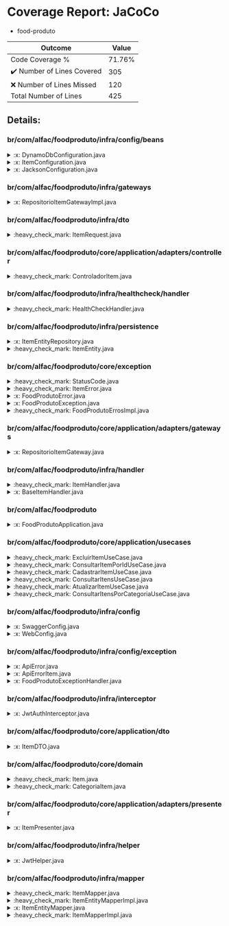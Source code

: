 
# Coverage Report: JaCoCo

* food-produto
      
      
| Outcome                 | Value                                                               |
|-------------------------|---------------------------------------------------------------------|
| Code Coverage %         | 71.76%               |
| :heavy_check_mark: Number of Lines Covered | 305    |
| :x: Number of Lines Missed  | 120     |
| Total Number of Lines   | 425     |


## Details:

    
### br/com/alfac/foodproduto/infra/config/beans

<details>
    <summary>
:x: DynamoDbConfiguration.java
    </summary>

        
#### Lines Missed:
        
- Line #37
```
        return AmazonDynamoDBClientBuilder
```
</details>

    

<details>
    <summary>
:x: ItemConfiguration.java
    </summary>

        
#### Lines Missed:
        
</details>

    

<details>
    <summary>
:x: JacksonConfiguration.java
    </summary>

        
#### Lines Missed:
        
</details>

    
### br/com/alfac/foodproduto/infra/gateways

<details>
    <summary>
:x: RepositorioItemGatewayImpl.java
    </summary>

        
#### Lines Missed:
        
</details>

    
### br/com/alfac/foodproduto/infra/dto

<details>
    <summary>
:heavy_check_mark: ItemRequest.java
    </summary>

        
#### All Lines Covered!
        
</details>

    
### br/com/alfac/foodproduto/core/application/adapters/controller

<details>
    <summary>
:heavy_check_mark: ControladorItem.java
    </summary>

        
#### All Lines Covered!
        
</details>

    
### br/com/alfac/foodproduto/infra/healthcheck/handler

<details>
    <summary>
:heavy_check_mark: HealthCheckHandler.java
    </summary>

        
#### All Lines Covered!
        
</details>

    
### br/com/alfac/foodproduto/infra/persistence

<details>
    <summary>
:x: ItemEntityRepository.java
    </summary>

        
</details>

    

<details>
    <summary>
:heavy_check_mark: ItemEntity.java
    </summary>

        
#### All Lines Covered!
        
</details>

    
### br/com/alfac/foodproduto/core/exception

<details>
    <summary>
:heavy_check_mark: StatusCode.java
    </summary>

        
#### All Lines Covered!
        
</details>

    

<details>
    <summary>
:heavy_check_mark: ItemError.java
    </summary>

        
#### All Lines Covered!
        
</details>

    

<details>
    <summary>
:x: FoodProdutoError.java
    </summary>

        
</details>

    

<details>
    <summary>
:x: FoodProdutoException.java
    </summary>

        
#### Lines Missed:
        
- Line #14
```
    }
```
</details>

    

<details>
    <summary>
:heavy_check_mark: FoodProdutoErrosImpl.java
    </summary>

        
#### All Lines Covered!
        
</details>

    
### br/com/alfac/foodproduto/core/application/adapters/gateways

<details>
    <summary>
:x: RepositorioItemGateway.java
    </summary>

        
</details>

    
### br/com/alfac/foodproduto/infra/handler

<details>
    <summary>
:heavy_check_mark: ItemHandler.java
    </summary>

        
#### All Lines Covered!
        
</details>

    

<details>
    <summary>
:x: BaseItemHandler.java
    </summary>

        
</details>

    
### br/com/alfac/foodproduto

<details>
    <summary>
:x: FoodProdutoApplication.java
    </summary>

        
#### Lines Missed:
        
- Line #11
```
    }
```
</details>

    
### br/com/alfac/foodproduto/core/application/usecases

<details>
    <summary>
:heavy_check_mark: ExcluirItemUseCase.java
    </summary>

        
#### All Lines Covered!
        
</details>

    

<details>
    <summary>
:heavy_check_mark: ConsultarItemPorIdUseCase.java
    </summary>

        
#### All Lines Covered!
        
</details>

    

<details>
    <summary>
:heavy_check_mark: CadastrarItemUseCase.java
    </summary>

        
#### All Lines Covered!
        
</details>

    

<details>
    <summary>
:heavy_check_mark: ConsultarItensUseCase.java
    </summary>

        
#### All Lines Covered!
        
</details>

    

<details>
    <summary>
:heavy_check_mark: AtualizarItemUseCase.java
    </summary>

        
#### All Lines Covered!
        
</details>

    

<details>
    <summary>
:heavy_check_mark: ConsultarItensPorCategoriaUseCase.java
    </summary>

        
#### All Lines Covered!
        
</details>

    
### br/com/alfac/foodproduto/infra/config

<details>
    <summary>
:x: SwaggerConfig.java
    </summary>

        
#### Lines Missed:
        
</details>

    

<details>
    <summary>
:x: WebConfig.java
    </summary>

        
#### Lines Missed:
        
- Line #17
```
    }
```
- Line #25
```
    }
```
</details>

    
### br/com/alfac/foodproduto/infra/config/exception

<details>
    <summary>
:x: ApiError.java
    </summary>

        
#### Lines Missed:
        
- Line #70
```
    }
```
- Line #79
```
    }
```
</details>

    

<details>
    <summary>
:x: ApiErrorItem.java
    </summary>

        
#### Lines Missed:
        
- Line #17
```
    }
```
- Line #22
```
    }
```
</details>

    

<details>
    <summary>
:x: FoodProdutoExceptionHandler.java
    </summary>

        
#### Lines Missed:
        
- Line #75
```
        }
```
</details>

    
### br/com/alfac/foodproduto/infra/interceptor

<details>
    <summary>
:x: JwtAuthInterceptor.java
    </summary>

        
#### Lines Missed:
        
</details>

    
### br/com/alfac/foodproduto/core/application/dto

<details>
    <summary>
:x: ItemDTO.java
    </summary>

        
#### Lines Missed:
        
</details>

    
### br/com/alfac/foodproduto/core/domain

<details>
    <summary>
:heavy_check_mark: Item.java
    </summary>

        
#### All Lines Covered!
        
</details>

    

<details>
    <summary>
:heavy_check_mark: CategoriaItem.java
    </summary>

        
#### All Lines Covered!
        
</details>

    
### br/com/alfac/foodproduto/core/application/adapters/presenter

<details>
    <summary>
:x: ItemPresenter.java
    </summary>

        
#### Lines Missed:
        
</details>

    
### br/com/alfac/foodproduto/infra/helper

<details>
    <summary>
:x: JwtHelper.java
    </summary>

        
#### Lines Missed:
        
- Line #9
```
                .getClaim("id")
```
- Line #10
```
                .asLong();
```
- Line #15
```
                .getClaim("who")
```
- Line #16
```
                .asString();
```
</details>

    
### br/com/alfac/foodproduto/infra/mapper

<details>
    <summary>
:heavy_check_mark: ItemMapper.java
    </summary>

        
#### All Lines Covered!
        
</details>

    

<details>
    <summary>
:heavy_check_mark: ItemEntityMapperImpl.java
    </summary>

        
#### All Lines Covered!
        
</details>

    

<details>
    <summary>
:x: ItemEntityMapper.java
    </summary>

        
</details>

    

<details>
    <summary>
:heavy_check_mark: ItemMapperImpl.java
    </summary>

        
#### All Lines Covered!
        
</details>

    
